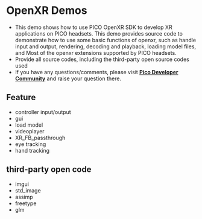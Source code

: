 # OpenXR Demos

- This demo shows how to use PICO OpenXR SDK to develop XR applications on PICO headsets. This demo provides source code to demonstrate how to use some basic functions of openxr, such as handle input and output, rendering, decoding and playback, loading model files, and Most of the openxr extensions supported by PICO headsets.
- Provide all source codes, including the third-party open source codes used
- If you have any questions/comments, please visit [**Pico Developer Community**](https://devanswers.pico-interactive.com/) and raise your question there.

## Feature
- controller input/output
- gui
- load model
- videoplayer
- XR_FB_passthrough
- eye tracking
- hand tracking


## third-party open code
- imgui
- std_image
- assimp
- freetype
- glm
  